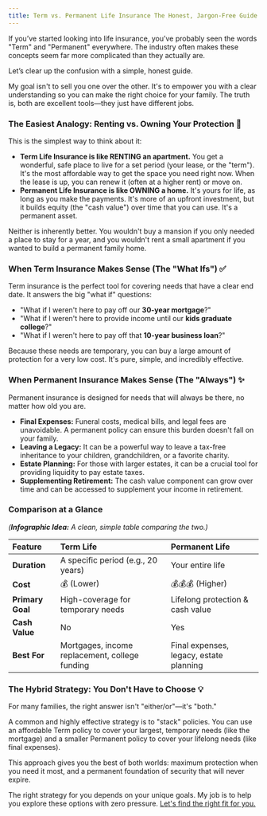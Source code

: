 ```yaml
---
title: Term vs. Permanent Life Insurance The Honest, Jargon-Free Guide
---
```


If you’ve started looking into life insurance, you’ve probably seen the words "Term" and "Permanent" everywhere. The industry often makes these concepts seem far more complicated than they actually are.

Let’s clear up the confusion with a simple, honest guide.

My goal isn't to sell you one over the other. It's to empower you with a clear understanding so you can make the right choice for your family. The truth is, both are excellent tools—they just have different jobs.

### The Easiest Analogy: Renting vs. Owning Your Protection 🏡

This is the simplest way to think about it:

* **Term Life Insurance is like RENTING an apartment.** You get a wonderful, safe place to live for a set period (your lease, or the "term"). It's the most affordable way to get the space you need right now. When the lease is up, you can renew it (often at a higher rent) or move on.
* **Permanent Life Insurance is like OWNING a home.** It's yours for life, as long as you make the payments. It's more of an upfront investment, but it builds equity (the "cash value") over time that you can use. It's a permanent asset.

Neither is inherently better. You wouldn't buy a mansion if you only needed a place to stay for a year, and you wouldn't rent a small apartment if you wanted to build a permanent family home.

### When Term Insurance Makes Sense (The "What Ifs") ✅

Term insurance is the perfect tool for covering needs that have a clear end date. It answers the big "what if" questions:

* "What if I weren't here to pay off our **30-year mortgage**?"
* "What if I weren't here to provide income until our **kids graduate college**?"
* "What if I weren't here to pay off that **10-year business loan**?"

Because these needs are temporary, you can buy a large amount of protection for a very low cost. It's pure, simple, and incredibly effective.

### When Permanent Insurance Makes Sense (The "Always") ✨

Permanent insurance is designed for needs that will always be there, no matter how old you are.

* **Final Expenses:** Funeral costs, medical bills, and legal fees are unavoidable. A permanent policy can ensure this burden doesn't fall on your family.
* **Leaving a Legacy:** It can be a powerful way to leave a tax-free inheritance to your children, grandchildren, or a favorite charity.
* **Estate Planning:** For those with larger estates, it can be a crucial tool for providing liquidity to pay estate taxes.
* **Supplementing Retirement:** The cash value component can grow over time and can be accessed to supplement your income in retirement.

### Comparison at a Glance

*(**Infographic Idea:** A clean, simple table comparing the two.)*

| Feature | Term Life | Permanent Life |
| :--- | :--- | :--- |
| **Duration** | A specific period (e.g., 20 years) | Your entire life |
| **Cost** | 💰 (Lower) | 💰💰💰 (Higher) |
| **Primary Goal** | High-coverage for temporary needs | Lifelong protection & cash value |
| **Cash Value** | No | Yes |
| **Best For** | Mortgages, income replacement, college funding | Final expenses, legacy, estate planning |

### The Hybrid Strategy: You Don't Have to Choose 💡

For many families, the right answer isn't "either/or"—it's "both."

A common and highly effective strategy is to "stack" policies. You can use an affordable Term policy to cover your largest, temporary needs (like the mortgage) and a smaller Permanent policy to cover your lifelong needs (like final expenses).

This approach gives you the best of both worlds: maximum protection when you need it most, and a permanent foundation of security that will never expire.

The right strategy for you depends on your unique goals. My job is to help you explore these options with zero pressure. [Let's find the right fit for you.](/#contact)